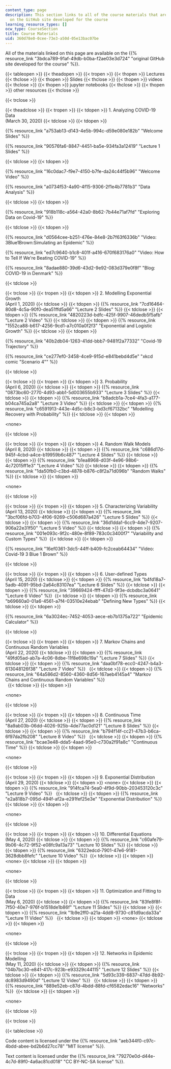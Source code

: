 ```yaml
---
content_type: page
description: This section links to all of the course materials that are available
  on the GitHub site developed for the course
learning_resource_types: []
ocw_type: CourseSection
title: Course Materials
uid: 360d78e0-0cee-73e3-a50d-05e13bac07be
---
```


All of the materials linked on this page are available on the {{% resource_link "3bdca789-91af-49db-b0ba-f2ae03e3d724" "original GitHub site developed for the course" %}}.

{{< tableopen >}}
{{< theadopen >}}
{{< tropen >}}
{{< thopen >}}
Lectures
{{< thclose >}}
{{< thopen >}}
Slides
{{< thclose >}}
{{< thopen >}}
videos
{{< thclose >}}
{{< thopen >}}
jupyter notebooks
{{< thclose >}}
{{< thopen >}}
other resources
{{< thclose >}}

{{< trclose >}}

{{< theadclose >}}
{{< tropen >}}
{{< tdopen >}}
1\. Analyzing COVID-19 Data  
(March 30, 2020)
{{< tdclose >}}
{{< tdopen >}}


{{% resource_link "a753ab13-d143-4e5b-994c-d59e080e182b" "Welcome Slides" %}}

{{% resource_link "90576fa6-8847-4451-ba5e-934fa3a12419" "Lecture 1 Slides" %}}


{{< tdclose >}}
{{< tdopen >}}


{{% resource_link "16c0dac7-f9e7-4150-b7fe-da24c44f5b96" "Welcome Video" %}}

{{% resource_link "a0734f53-4a90-4f15-9306-2f1e4b7781b3" "Data Analysis" %}}


{{< tdclose >}}
{{< tdopen >}}


{{% resource_link "918b118c-a564-42a0-8b62-7b44e71af7fd" "Exploring Data on Covid-19" %}}


{{< tdclose >}}
{{< tdopen >}}


{{% resource_link "d0564cee-b251-476e-84e8-2b7f63f6336b" "Video: 3Blue1Brown:Simulating an Epidemic" %}} 

{{% resource_link "ed7c9640-b1c8-401f-a416-670f683176a0" "Video: How to Tell If We're Beating COVID-19" %}}

{{% resource_link "8adae880-39d6-43d2-9e92-083d379e0f8f" "Blog: COVID-19 in Denmark" %}}


{{< tdclose >}}

{{< trclose >}}
{{< tropen >}}
{{< tdopen >}}
2\. Modelling Exponential Growth  
(April 1, 2020)
{{< tdclose >}}
{{< tdopen >}}
{{% resource_link "7cd16464-80d8-4c5a-90f0-dea51ffd5a66" "Lecture 2 Slides" %}}
{{< tdclose >}}
{{< tdopen >}}
{{% resource_link "4820223d-bdfc-425f-9907-46dedb5f5afb" "Lecture 2 Video" %}}
{{< tdclose >}}
{{< tdopen >}}
{{% resource_link "1552ca88-b617-4256-9cd1-a7c010a0f2f3" "Exponential and Logistic Growth" %}}
{{< tdclose >}}
{{< tdopen >}}


{{% resource_link "40b2db04-1263-41dd-bbb7-9481f2a77332" "Covid-19 Trajectory" %}}

{{% resource_link "ce277ef0-3458-4ce9-915d-e841bebd4d5e" "xkcd comic \"Scenario 4\"" %}}


{{< tdclose >}}

{{< trclose >}}
{{< tropen >}}
{{< tdopen >}}
3\. Probability  
(April 6, 2020)
{{< tdclose >}}
{{< tdopen >}}
{{% resource_link "0873bc60-2770-4d93-abb1-5d003655b933" "Lecture 3 Slides" %}}
{{< tdclose >}}
{{< tdopen >}}
{{% resource_link "b8adcb1a-7ce4-4fa3-a177-b04ca745a2a8" "Lecture 3 Video" %}}
{{< tdclose >}}
{{< tdopen >}}
{{% resource_link "c6591913-443e-4d5c-b8c3-bd3cf67132bc" "Modelling Recovery with Probability" %}}
{{< tdclose >}}
{{< tdopen >}}


\<none> 


{{< tdclose >}}

{{< trclose >}}
{{< tropen >}}
{{< tdopen >}}
4\. Random Walk Models  
(April 8, 2020)
{{< tdclose >}}
{{< tdopen >}}
{{% resource_link "c686d17d-945f-4cbd-a4ce-b19959b6c487" "Lecture 4 Slides" %}}
{{< tdclose >}}
{{< tdopen >}}
{{% resource_link "b1ea8968-d03f-4e96-98b6-4c72015ff1e3" "Lecture 4 Video" %}}
{{< tdclose >}}
{{< tdopen >}}
{{% resource_link "1da50fb0-c3bd-4878-b876-c8f2a71d096b" "Random Walks" %}}
{{< tdclose >}}
{{< tdopen >}}


\<none> 


{{< tdclose >}}

{{< trclose >}}
{{< tropen >}}
{{< tdopen >}}
5\. Characterizing Variability  
(April 13, 2020)
{{< tdclose >}}
{{< tdopen >}}
{{% resource_link "3bcf06fd-b703-4f06-9269-c506d687a426" "Lecture 5 Slides" %}}
{{< tdclose >}}
{{< tdopen >}}
{{% resource_link "36d1dda1-6cc9-4de7-9207-906a22e31f50" "Lecture 5 Video" %}} 
{{< tdclose >}}
{{< tdopen >}}
{{% resource_link "001e093c-9f2c-480e-8f89-783c0c3400f7" "Variability and Custom Types" %}} 
{{< tdclose >}}
{{< tdopen >}}


{{% resource_link "16ef0361-3dc5-44ff-b409-fc2ceab64434" "Video: Covid-19 3 Blue 1 Brown" %}} 


{{< tdclose >}}

{{< trclose >}}
{{< tropen >}}
{{< tdopen >}}
6\. User-defined Types  
(April 15, 2020)
{{< tdclose >}}
{{< tdopen >}}
{{% resource_link "b4fd18a7-5adb-4091-95bd-2a64c83107ea" "Lecture 6 Slides" %}}
{{< tdclose >}}
{{< tdopen >}}
{{% resource_link "39669424-ffff-47d3-9f3e-dcbdbc3a0641" "Lecture 6 Video" %}} 
{{< tdclose >}}
{{< tdopen >}}
{{% resource_link "b69660a0-01a6-4561-a7f4-03510e24ebab" "Defining New Types" %}}
{{< tdclose >}}
{{< tdopen >}}


{{% resource_link "6a3024ec-7452-4053-aece-eb7b1375a722" "Epidemic Calculator" %}} 


{{< tdclose >}}

{{< trclose >}}
{{< tropen >}}
{{< tdopen >}}
7\. Markov Chains and Continuous Random Variables  
(April 22, 2020)
{{< tdclose >}}
{{< tdopen >}}
{{% resource_link "49fd05ad-ab7a-4c06-8dbe-11f8e698c19a" "Lecture 7 Slides" %}}
{{< tdclose >}}
{{< tdopen >}}
{{% resource_link "daa0bf78-ecc0-4247-b4a3-613048126f38" "Lecture 7 Video" %}}  
{{< tdclose >}}
{{< tdopen >}}
{{% resource_link "64a586d2-8560-4360-8d56-167aeb4145a4" "Markov Chains and Continuous Random Variables" %}}  
 
{{< tdclose >}}
{{< tdopen >}}


\<none> 


{{< tdclose >}}

{{< trclose >}}
{{< tropen >}}
{{< tdopen >}}
8\. Continuous Time  
(April 27, 2020)
{{< tdclose >}}
{{< tdopen >}}
{{% resource_link "8a9ab03b-06dd-4026-925b-4de77ac0d121" "Lecture 8 Slides" %}}
{{< tdclose >}}
{{< tdopen >}}
﻿{{% resource_link "b794f14f-cc21-47b3-b6ca-6f97da2fb208" "Lecture 8 Video" %}}  
{{< tdclose >}}
{{< tdopen >}}
{{% resource_link "bcae3e48-dda5-4aad-95e0-c730a2f91a8c" "Continuous Time" %}}
{{< tdclose >}}
{{< tdopen >}}


\<none> 


{{< tdclose >}}

{{< trclose >}}
{{< tropen >}}
{{< tdopen >}}
9\. Exponential Distribution  
(April 29, 2020)
{{< tdclose >}}
{{< tdopen >}}
\<none>
{{< tdclose >}}
{{< tdopen >}}
﻿{{% resource_link "914fca74-5ea0-4f9d-90bb-203453120c3c" "Lecture 9 Video" %}}  
{{< tdclose >}}
{{< tdopen >}}
{{% resource_link "e2a818b7-095d-494f-af2a-e291fef25e3e" "Exponential Distribution" %}}
{{< tdclose >}}
{{< tdopen >}}


\<none>


{{< tdclose >}}

{{< trclose >}}
{{< tropen >}}
{{< tdopen >}}
10\. Differential Equations  
(May 4, 2020)
{{< tdclose >}}
{{< tdopen >}}
{{% resource_link "c60afe79-9b06-4c72-9f52-e08fc9a13a73" "Lecture 10 Slides" %}}
{{< tdclose >}}
{{< tdopen >}}
﻿{{% resource_link "6322edcd-7901-47e6-9181-3628dbb8fefc" "Lecture 10 Video" %}} 
{{< tdclose >}}
{{< tdopen >}}
\<none>
{{< tdclose >}}
{{< tdopen >}}


﻿\<none>


{{< tdclose >}}

{{< trclose >}}
{{< tropen >}}
{{< tdopen >}}
11\. Optimization and Fitting to Data  
(May 6, 2020)
{{< tdclose >}}
{{< tdopen >}}
{{% resource_link "83fe8f8f-7f50-40e7-976f-b1518de1b86f" "Lecture 11 Slides" %}}
{{< tdclose >}}
{{< tdopen >}}
﻿{{% resource_link "1b9e2ff0-a21a-4dd8-9730-c81d9acda33a" "Lecture 11 Video" %}}  
{{< tdclose >}}
{{< tdopen >}}
\<none>
{{< tdclose >}}
{{< tdopen >}}


﻿\<none>


{{< tdclose >}}

{{< trclose >}}
{{< tropen >}}
{{< tdopen >}}
12\. Networks in Epidemic Modelling  
(May 11, 2020)
{{< tdclose >}}
{{< tdopen >}}
{{% resource_link "04b7bc30-e841-417c-923b-e93329c44115" "Lecture 12 Slides" %}}
{{< tdclose >}}
{{< tdopen >}}
﻿{{% resource_link "5d93c339-6837-47dd-8b92-dc8983d9490d" "Lecture 12 Video" %}}  
{{< tdclose >}}
{{< tdopen >}}
{{% resource_link "889e52eb-c87d-4bdd-88fd-cf6582edac16" "Networks" %}} 
{{< tdclose >}}
{{< tdopen >}}


\<none>


{{< tdclose >}}

{{< trclose >}}

{{< tableclose >}}

Code content is licensed under the {{% resource_link "aeb344f0-c97c-4bdd-abee-bd2b6d27cc78" "MIT license" %}}.

Text content is licensed under the {{% resource_link "79270e0d-d44e-4c7d-89f0-4a6ac81cd018" "CC BY-NC-SA license" %}}.